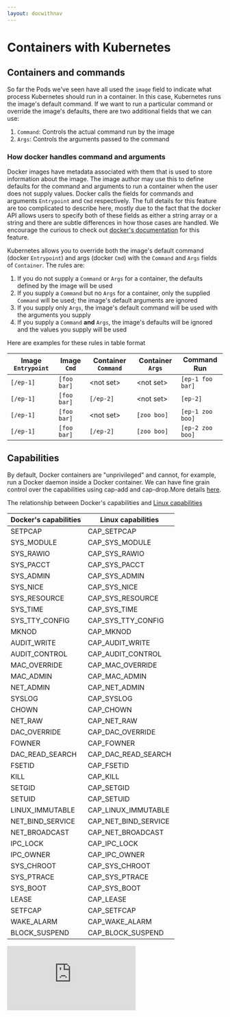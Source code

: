 ```yaml
---
layout: docwithnav
---
```

<!-- BEGIN MUNGE: UNVERSIONED_WARNING -->


<!-- END MUNGE: UNVERSIONED_WARNING -->
# Containers with Kubernetes

## Containers and commands

So far the Pods we've seen have all used the `image` field to indicate what process Kubernetes
should run in a container.  In this case, Kubernetes runs the image's default command.  If we want
to run a particular command or override the image's defaults, there are two additional fields that
we can use:

1.  `Command`: Controls the actual command run by the image
2.  `Args`: Controls the arguments passed to the command

### How docker handles command and arguments

Docker images have metadata associated with them that is used to store information about the image.
The image author may use this to define defaults for the command and arguments to run a container
when the user does not supply values.  Docker calls the fields for commands and arguments
`Entrypoint` and `Cmd` respectively.  The full details for this feature are too complicated to 
describe here, mostly due to the fact that the docker API allows users to specify both of these
fields as either a string array or a string and there are subtle differences in how those cases are
handled.  We encourage the curious to check out [docker's documentation]() for this feature.

Kubernetes allows you to override both the image's default command (docker `Entrypoint`) and args
(docker `Cmd`) with the `Command` and `Args` fields of `Container`.  The rules are:

1.  If you do not supply a `Command` or `Args` for a container, the defaults defined by the image
    will be used
2.  If you supply a `Command` but no `Args` for a container, only the supplied `Command` will be
    used; the image's default arguments are ignored
3.  If you supply only `Args`, the image's default command will be used with the arguments you
    supply
4.  If you supply a `Command` **and** `Args`, the image's defaults will be ignored and the values
    you supply will be used

Here are examples for these rules in table format

| Image `Entrypoint` |    Image `Cmd`   | Container `Command` |  Container `Args`  |    Command Run   |
|--------------------|------------------|---------------------|--------------------|------------------|
|     `[/ep-1]`      |   `[foo bar]`    |   &lt;not set&gt;   |   &lt;not set&gt;  | `[ep-1 foo bar]` | 
|     `[/ep-1]`      |   `[foo bar]`    |      `[/ep-2]`      |   &lt;not set&gt;  |     `[ep-2]`     | 
|     `[/ep-1]`      |   `[foo bar]`    |   &lt;not set&gt;   |     `[zoo boo]`    | `[ep-1 zoo boo]` | 
|     `[/ep-1]`      |   `[foo bar]`    |      `[/ep-2]`      |     `[zoo boo]`    | `[ep-2 zoo boo]` | 


## Capabilities

By default, Docker containers are "unprivileged" and cannot, for example, run a Docker daemon inside a Docker container. We can have fine grain control over the capabilities using cap-add and cap-drop.More details [here](https://docs.docker.com/reference/run/#runtime-privilege-linux-capabilities-and-lxc-configuration).

The relationship between Docker's capabilities and [Linux capabilities](http://man7.org/linux/man-pages/man7/capabilities.7.html)

| Docker's capabilities | Linux capabilities |
| ---- | ---- |
| SETPCAP |  CAP_SETPCAP |
| SYS_MODULE |  CAP_SYS_MODULE |
| SYS_RAWIO |  CAP_SYS_RAWIO |
| SYS_PACCT |  CAP_SYS_PACCT |
| SYS_ADMIN |  CAP_SYS_ADMIN |
| SYS_NICE |  CAP_SYS_NICE |
| SYS_RESOURCE |  CAP_SYS_RESOURCE |
| SYS_TIME |  CAP_SYS_TIME |
| SYS_TTY_CONFIG |  CAP_SYS_TTY_CONFIG |
| MKNOD |  CAP_MKNOD |
| AUDIT_WRITE |  CAP_AUDIT_WRITE |
| AUDIT_CONTROL |  CAP_AUDIT_CONTROL |
| MAC_OVERRIDE |  CAP_MAC_OVERRIDE |
| MAC_ADMIN |  CAP_MAC_ADMIN |
| NET_ADMIN |  CAP_NET_ADMIN |
| SYSLOG |  CAP_SYSLOG |
| CHOWN |  CAP_CHOWN |
| NET_RAW |  CAP_NET_RAW |
| DAC_OVERRIDE |  CAP_DAC_OVERRIDE |
| FOWNER |  CAP_FOWNER |
| DAC_READ_SEARCH |  CAP_DAC_READ_SEARCH |
| FSETID |  CAP_FSETID |
| KILL |  CAP_KILL |
| SETGID |  CAP_SETGID |
| SETUID |  CAP_SETUID |
| LINUX_IMMUTABLE |  CAP_LINUX_IMMUTABLE |
| NET_BIND_SERVICE |  CAP_NET_BIND_SERVICE |
| NET_BROADCAST |  CAP_NET_BROADCAST |
| IPC_LOCK |  CAP_IPC_LOCK |
| IPC_OWNER |  CAP_IPC_OWNER |
| SYS_CHROOT |  CAP_SYS_CHROOT |
| SYS_PTRACE |  CAP_SYS_PTRACE |
| SYS_BOOT |  CAP_SYS_BOOT |
| LEASE |  CAP_LEASE |
| SETFCAP |  CAP_SETFCAP |
| WAKE_ALARM |  CAP_WAKE_ALARM |
| BLOCK_SUSPEND |  CAP_BLOCK_SUSPEND |


<!-- BEGIN MUNGE: GENERATED_ANALYTICS -->
[![Analytics](https://kubernetes-site.appspot.com/UA-36037335-10/GitHub/docs/user-guide/containers.md?pixel)]()
<!-- END MUNGE: GENERATED_ANALYTICS -->

